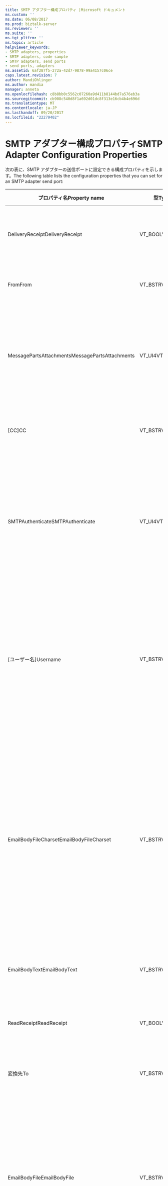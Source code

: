 ```yaml
---
title: SMTP アダプター構成プロパティ |Microsoft ドキュメント
ms.custom: ''
ms.date: 06/08/2017
ms.prod: biztalk-server
ms.reviewer: ''
ms.suite: ''
ms.tgt_pltfrm: ''
ms.topic: article
helpviewer_keywords:
- SMTP adapters, properties
- SMTP adapters, code sample
- SMTP adapters, send ports
- send ports, adapters
ms.assetid: 6af287f5-272a-42d7-9878-99a4157c06ce
caps.latest.revision: 7
author: MandiOhlinger
ms.author: mandia
manager: anneta
ms.openlocfilehash: c8b8bb0c5562c07260a9d411b8144bd7a576eb3a
ms.sourcegitcommit: cb908c540d8f1a692d01dc8f313e16cb4b4e696d
ms.translationtype: MT
ms.contentlocale: ja-JP
ms.lasthandoff: 09/20/2017
ms.locfileid: "22279402"
---
```

# <a name="smtp-adapter-configuration-properties"></a><span data-ttu-id="90d63-102">SMTP アダプター構成プロパティ</span><span class="sxs-lookup"><span data-stu-id="90d63-102">SMTP Adapter Configuration Properties</span></span>
<span data-ttu-id="90d63-103">次の表に、SMTP アダプターの送信ポートに設定できる構成プロパティを示します。</span><span class="sxs-lookup"><span data-stu-id="90d63-103">The following table lists the configuration properties that you can set for an SMTP adapter send port:</span></span>  
  
|<span data-ttu-id="90d63-104">プロパティ名</span><span class="sxs-lookup"><span data-stu-id="90d63-104">Property name</span></span>|<span data-ttu-id="90d63-105">型</span><span class="sxs-lookup"><span data-stu-id="90d63-105">Type</span></span>|<span data-ttu-id="90d63-106">Description</span><span class="sxs-lookup"><span data-stu-id="90d63-106">Description</span></span>|<span data-ttu-id="90d63-107">制限</span><span class="sxs-lookup"><span data-stu-id="90d63-107">Restrictions</span></span>|<span data-ttu-id="90d63-108">コメント</span><span class="sxs-lookup"><span data-stu-id="90d63-108">Comments</span></span>|  
|-------------------|----------|-----------------|------------------|--------------|  
|<span data-ttu-id="90d63-109">DeliveryReceipt</span><span class="sxs-lookup"><span data-stu-id="90d63-109">DeliveryReceipt</span></span>|<span data-ttu-id="90d63-110">VT_BOOL</span><span class="sxs-lookup"><span data-stu-id="90d63-110">VT_BOOL</span></span>|<span data-ttu-id="90d63-111">メッセージの配信時に確認の電子メール メッセージが送信されるように指定します。</span><span class="sxs-lookup"><span data-stu-id="90d63-111">Specify that a confirmation e-mail message should be sent when the message is delivered.</span></span>|<span data-ttu-id="90d63-112">有効な値は、</span><span class="sxs-lookup"><span data-stu-id="90d63-112">Valid values are:</span></span><br /><br /> <span data-ttu-id="90d63-113">-1 (true)</span><span class="sxs-lookup"><span data-stu-id="90d63-113">-   -1 (true)</span></span><br /><span data-ttu-id="90d63-114">-0 (false)</span><span class="sxs-lookup"><span data-stu-id="90d63-114">-   0 (false)</span></span>|<span data-ttu-id="90d63-115">既定値は 0 (false) です。</span><span class="sxs-lookup"><span data-stu-id="90d63-115">The default value is 0 (false).</span></span>|  
|<span data-ttu-id="90d63-116">From</span><span class="sxs-lookup"><span data-stu-id="90d63-116">From</span></span>|<span data-ttu-id="90d63-117">VT_BSTR</span><span class="sxs-lookup"><span data-stu-id="90d63-117">VT_BSTR</span></span>|<span data-ttu-id="90d63-118">SMTP 差出人ヘッダーに配置する電子メール アドレスを指定します。</span><span class="sxs-lookup"><span data-stu-id="90d63-118">Specify the e-mail address to place on the SMTP From header.</span></span>|<span data-ttu-id="90d63-119">最小長: 0</span><span class="sxs-lookup"><span data-stu-id="90d63-119">Minimum length: 0</span></span><br /><br /> <span data-ttu-id="90d63-120">最大長: 256</span><span class="sxs-lookup"><span data-stu-id="90d63-120">Maximum length: 256</span></span>|<span data-ttu-id="90d63-121">なし</span><span class="sxs-lookup"><span data-stu-id="90d63-121">None</span></span>|  
|<span data-ttu-id="90d63-122">MessagePartsAttachments</span><span class="sxs-lookup"><span data-stu-id="90d63-122">MessagePartsAttachments</span></span>|<span data-ttu-id="90d63-123">VT_UI4</span><span class="sxs-lookup"><span data-stu-id="90d63-123">VT_UI4</span></span>|<span data-ttu-id="90d63-124">BizTalk メッセージ部分を電子メール メッセージに添付する方法を指定します。</span><span class="sxs-lookup"><span data-stu-id="90d63-124">Specify how BizTalk message parts are attached to the e-mail message.</span></span>|<span data-ttu-id="90d63-125">有効な値は、</span><span class="sxs-lookup"><span data-stu-id="90d63-125">Valid values are:</span></span><br /><br /> <span data-ttu-id="90d63-126">-0 (メッセージ部分を添付しない)</span><span class="sxs-lookup"><span data-stu-id="90d63-126">-   0 (Do not attach message parts)</span></span><br /><span data-ttu-id="90d63-127">-1 (アタッチ ボディ部のみ</span><span class="sxs-lookup"><span data-stu-id="90d63-127">-   1 (Attach only body part</span></span><br /><span data-ttu-id="90d63-128">-2 (すべての部分を添付する)</span><span class="sxs-lookup"><span data-stu-id="90d63-128">-   2 (Attach all parts)</span></span>|<span data-ttu-id="90d63-129">既定値は 0 (メッセージ部分を添付しない) です。</span><span class="sxs-lookup"><span data-stu-id="90d63-129">The default value is 0 (Do not attach message parts).</span></span>|  
|<span data-ttu-id="90d63-130">[CC]</span><span class="sxs-lookup"><span data-stu-id="90d63-130">CC</span></span>|<span data-ttu-id="90d63-131">VT_BSTR</span><span class="sxs-lookup"><span data-stu-id="90d63-131">VT_BSTR</span></span>|<span data-ttu-id="90d63-132">メッセージのカーボン コピーを送信する電子メール アドレスを指定します。</span><span class="sxs-lookup"><span data-stu-id="90d63-132">Specify the e-mail address to send the carbon copy of the message.</span></span>|<span data-ttu-id="90d63-133">最大の長さ: 1024</span><span class="sxs-lookup"><span data-stu-id="90d63-133">Maximum length: 1024</span></span>|<span data-ttu-id="90d63-134">複数のアドレスを指定できます。</span><span class="sxs-lookup"><span data-stu-id="90d63-134">You can specify more than one address.</span></span>|  
|<span data-ttu-id="90d63-135">SMTPAuthenticate</span><span class="sxs-lookup"><span data-stu-id="90d63-135">SMTPAuthenticate</span></span>|<span data-ttu-id="90d63-136">VT_UI4</span><span class="sxs-lookup"><span data-stu-id="90d63-136">VT_UI4</span></span>|<span data-ttu-id="90d63-137">有効な値は、</span><span class="sxs-lookup"><span data-stu-id="90d63-137">Valid values are:</span></span><br /><br /> <span data-ttu-id="90d63-138">-0 (認証しない)</span><span class="sxs-lookup"><span data-stu-id="90d63-138">-   0 (Do not authenticate)</span></span><br /><span data-ttu-id="90d63-139">-1 (基本認証)</span><span class="sxs-lookup"><span data-stu-id="90d63-139">-   1 (Basic authentication)</span></span><br /><span data-ttu-id="90d63-140">-2 (プロセス アカウント (NTLM))</span><span class="sxs-lookup"><span data-stu-id="90d63-140">-   2 (Process account (NTLM))</span></span>|<span data-ttu-id="90d63-141">この値を指定しなかった場合は、[(既定)UI] の値が適用されます。</span><span class="sxs-lookup"><span data-stu-id="90d63-141">If this value is not specified then the (Default) value is applied.</span></span>|<span data-ttu-id="90d63-142">[(既定)UI] の値を指定すると、送信ハンドラーに指定された構成値が SMTP 送信ポートで使用されます。</span><span class="sxs-lookup"><span data-stu-id="90d63-142">The (Default) value indicates that the SMTP send port will use the configuration values specified in the send handler.</span></span>|  
|<span data-ttu-id="90d63-143">[ユーザー名]</span><span class="sxs-lookup"><span data-stu-id="90d63-143">Username</span></span>|<span data-ttu-id="90d63-144">VT_BSTR</span><span class="sxs-lookup"><span data-stu-id="90d63-144">VT_BSTR</span></span>|<span data-ttu-id="90d63-145">SMTP サーバーでの認証に使用するユーザー名を指定します。</span><span class="sxs-lookup"><span data-stu-id="90d63-145">Specify the user name to use for authentication with the SMTP server.</span></span>|<span data-ttu-id="90d63-146">SMTPAuthenticate プロパティが 1 (基本認証) 以外の値に設定されている場合、このプロパティの値は必要ありません。</span><span class="sxs-lookup"><span data-stu-id="90d63-146">This property does not require a value unless the SMTPAuthenticate property is set to 1 (Basic authentication).</span></span><br /><br /> <span data-ttu-id="90d63-147">最小長: 0</span><span class="sxs-lookup"><span data-stu-id="90d63-147">Minimum length: 0</span></span><br /><br /> <span data-ttu-id="90d63-148">最大長: 256</span><span class="sxs-lookup"><span data-stu-id="90d63-148">Maximum length: 256</span></span>|<span data-ttu-id="90d63-149">なし</span><span class="sxs-lookup"><span data-stu-id="90d63-149">None</span></span>|  
|<span data-ttu-id="90d63-150">EmailBodyFileCharset</span><span class="sxs-lookup"><span data-stu-id="90d63-150">EmailBodyFileCharset</span></span>|<span data-ttu-id="90d63-151">VT_BSTR</span><span class="sxs-lookup"><span data-stu-id="90d63-151">VT_BSTR</span></span>|<span data-ttu-id="90d63-152">送信するファイルの文字セットのエンコードを指定します。</span><span class="sxs-lookup"><span data-stu-id="90d63-152">Specify the character set encoding of the file being sent.</span></span>|<span data-ttu-id="90d63-153">EmailBodyFile プロパティが設定されていない場合、このプロパティの値は必要ありません。</span><span class="sxs-lookup"><span data-stu-id="90d63-153">This property does not require a value unless the EmailBodyFile property is set.</span></span>|<span data-ttu-id="90d63-154">SMTP アダプターは指定されたエンコードをファイルに適用しません。このオプションは、送信するファイルがどのようにエンコードされているかを指定するためにのみ使用します。</span><span class="sxs-lookup"><span data-stu-id="90d63-154">The SMTP adapter does not apply the specified encoding to the file, this option is only for specifying how the file being sent is already encoded.</span></span><br /><br /> <span data-ttu-id="90d63-155">既定値は utf-8 です。</span><span class="sxs-lookup"><span data-stu-id="90d63-155">The default value is utf-8.</span></span>|  
|<span data-ttu-id="90d63-156">EmailBodyText</span><span class="sxs-lookup"><span data-stu-id="90d63-156">EmailBodyText</span></span>|<span data-ttu-id="90d63-157">VT_BSTR</span><span class="sxs-lookup"><span data-stu-id="90d63-157">VT_BSTR</span></span>|<span data-ttu-id="90d63-158">送信する電子メールの本文に使用するテキストを指定します。</span><span class="sxs-lookup"><span data-stu-id="90d63-158">Specify text to be used for the body of the e-mail being sent.</span></span>|<span data-ttu-id="90d63-159">64 Kb の最大長:</span><span class="sxs-lookup"><span data-stu-id="90d63-159">Maximum Length: 64Kb</span></span>|<span data-ttu-id="90d63-160">なし</span><span class="sxs-lookup"><span data-stu-id="90d63-160">None</span></span>|  
|<span data-ttu-id="90d63-161">ReadReceipt</span><span class="sxs-lookup"><span data-stu-id="90d63-161">ReadReceipt</span></span>|<span data-ttu-id="90d63-162">VT_BOOL</span><span class="sxs-lookup"><span data-stu-id="90d63-162">VT_BOOL</span></span>|<span data-ttu-id="90d63-163">メッセージが読み取られるときに確認の電子メール メッセージが送信されるように指定します。</span><span class="sxs-lookup"><span data-stu-id="90d63-163">Specify that a confirmation e-mail message should be sent when the message is read.</span></span>|<span data-ttu-id="90d63-164">有効な値は、</span><span class="sxs-lookup"><span data-stu-id="90d63-164">Valid values are:</span></span><br /><br /> <span data-ttu-id="90d63-165">-1 (true)</span><span class="sxs-lookup"><span data-stu-id="90d63-165">-   -1 (true)</span></span><br /><span data-ttu-id="90d63-166">-0 (false)</span><span class="sxs-lookup"><span data-stu-id="90d63-166">-   0 (false)</span></span>|<span data-ttu-id="90d63-167">既定値は 0 (false) です。</span><span class="sxs-lookup"><span data-stu-id="90d63-167">The default value is 0 (false).</span></span>|  
|<span data-ttu-id="90d63-168">変換先</span><span class="sxs-lookup"><span data-stu-id="90d63-168">To</span></span>|<span data-ttu-id="90d63-169">VT_BSTR</span><span class="sxs-lookup"><span data-stu-id="90d63-169">VT_BSTR</span></span>|<span data-ttu-id="90d63-170">メッセージ送信先の電子メール アドレスを指定します。</span><span class="sxs-lookup"><span data-stu-id="90d63-170">Specify the e-mail address for where to send messages.</span></span>|<span data-ttu-id="90d63-171">なし</span><span class="sxs-lookup"><span data-stu-id="90d63-171">None</span></span>|<span data-ttu-id="90d63-172">なし</span><span class="sxs-lookup"><span data-stu-id="90d63-172">None</span></span>|  
|<span data-ttu-id="90d63-173">EmailBodyFile</span><span class="sxs-lookup"><span data-stu-id="90d63-173">EmailBodyFile</span></span>|<span data-ttu-id="90d63-174">VT_BSTR</span><span class="sxs-lookup"><span data-stu-id="90d63-174">VT_BSTR</span></span>|<span data-ttu-id="90d63-175">送信する電子メールの本文に使用されるファイルへのパスを指定します。</span><span class="sxs-lookup"><span data-stu-id="90d63-175">Specify the path to the file that is to be used for the body of the e-mail being sent.</span></span>|<span data-ttu-id="90d63-176">パスの最大長: 256 文字</span><span class="sxs-lookup"><span data-stu-id="90d63-176">Maximum path length: 256 characters</span></span>|<span data-ttu-id="90d63-177">実稼働環境で使用する BizTalk Server グループのすべての BizTalk Server からアクセス可能なファイル共有のパスを指定することを推奨します。</span><span class="sxs-lookup"><span data-stu-id="90d63-177">It is a recommended best practice to specify a path on a file share that is accessible from all BizTalk Servers in the BizTalk Server group to be used in production.</span></span>|  
|<span data-ttu-id="90d63-178">Subject</span><span class="sxs-lookup"><span data-stu-id="90d63-178">Subject</span></span>|<span data-ttu-id="90d63-179">VT_BSTR</span><span class="sxs-lookup"><span data-stu-id="90d63-179">VT_BSTR</span></span>|<span data-ttu-id="90d63-180">メッセージの件名ヘッダーを指定します。</span><span class="sxs-lookup"><span data-stu-id="90d63-180">Specify the subject header for the message.</span></span>|<span data-ttu-id="90d63-181">最小長: 0</span><span class="sxs-lookup"><span data-stu-id="90d63-181">Minimum length: 0</span></span><br /><br /> <span data-ttu-id="90d63-182">最大長: 256</span><span class="sxs-lookup"><span data-stu-id="90d63-182">Maximum length: 256</span></span>|<span data-ttu-id="90d63-183">なし</span><span class="sxs-lookup"><span data-stu-id="90d63-183">None</span></span>|  
|<span data-ttu-id="90d63-184">Password</span><span class="sxs-lookup"><span data-stu-id="90d63-184">Password</span></span>|<span data-ttu-id="90d63-185">VT_NULL</span><span class="sxs-lookup"><span data-stu-id="90d63-185">VT_NULL</span></span>|<span data-ttu-id="90d63-186">SMTP サーバーでの認証に使用するパスワードを指定します。</span><span class="sxs-lookup"><span data-stu-id="90d63-186">Specify the password to use for authentication with the SMTP server.</span></span>|<span data-ttu-id="90d63-187">SMTPAuthenticate プロパティが 1 (基本認証) に設定されていない限り、このプロパティは、値を必要ありません。</span><span class="sxs-lookup"><span data-stu-id="90d63-187">This property does not require a value unless the SMTPAuthenticate  property is set to 1 (Basic authentication).</span></span><br /><br /> <span data-ttu-id="90d63-188">バインド ファイルをエクスポートする場合は、この値を必ず Null に設定します。</span><span class="sxs-lookup"><span data-stu-id="90d63-188">This value is always set to null when exporting a binding file.</span></span> <span data-ttu-id="90d63-189">ターゲットの BizTalk Server 構成にバインド ファイルをインポートする前に、このフィールドにパスワードを手動で設定する必要があります。</span><span class="sxs-lookup"><span data-stu-id="90d63-189">This field must be manually populated with the password before importing the binding file into the target BizTalk Server configuration.</span></span>|<span data-ttu-id="90d63-190">なし</span><span class="sxs-lookup"><span data-stu-id="90d63-190">None</span></span>|  
|<span data-ttu-id="90d63-191">[Attachments]</span><span class="sxs-lookup"><span data-stu-id="90d63-191">Attachments</span></span>|<span data-ttu-id="90d63-192">VT_BSTR</span><span class="sxs-lookup"><span data-stu-id="90d63-192">VT_BSTR</span></span>|<span data-ttu-id="90d63-193">送信する電子メールに添付されるファイルへのパスを指定します。</span><span class="sxs-lookup"><span data-stu-id="90d63-193">Specify the path to a file that is to be attached to the e-mail being sent.</span></span>|<span data-ttu-id="90d63-194">パスの最大長: 256 文字</span><span class="sxs-lookup"><span data-stu-id="90d63-194">Maximum path length: 256 characters</span></span>|<span data-ttu-id="90d63-195">なし</span><span class="sxs-lookup"><span data-stu-id="90d63-195">None</span></span>|  
|<span data-ttu-id="90d63-196">SMTPHost</span><span class="sxs-lookup"><span data-stu-id="90d63-196">SMTPHost</span></span>|<span data-ttu-id="90d63-197">VT_BSTR</span><span class="sxs-lookup"><span data-stu-id="90d63-197">VT_BSTR</span></span>|<span data-ttu-id="90d63-198">メッセージの送信時に使用する SMTP サーバーの名前を指定します。</span><span class="sxs-lookup"><span data-stu-id="90d63-198">Specify the name of the SMTP server to use when sending messages.</span></span>|<span data-ttu-id="90d63-199">送信ポートまたは受信場所の URI は 256 文字以内で指定してください。</span><span class="sxs-lookup"><span data-stu-id="90d63-199">The URI for a send port or receive location cannot exceed 256 characters.</span></span><br /><br /> <span data-ttu-id="90d63-200">パスの最大長: 256 文字</span><span class="sxs-lookup"><span data-stu-id="90d63-200">Maximum path length: 256 characters</span></span>|<span data-ttu-id="90d63-201">なし</span><span class="sxs-lookup"><span data-stu-id="90d63-201">None</span></span>|  
|<span data-ttu-id="90d63-202">EmailBodyTextCharset</span><span class="sxs-lookup"><span data-stu-id="90d63-202">EmailBodyTextCharset</span></span>|<span data-ttu-id="90d63-203">VT_BSTR</span><span class="sxs-lookup"><span data-stu-id="90d63-203">VT_BSTR</span></span>|<span data-ttu-id="90d63-204">送信する電子メールの本文のエンコードに使用する文字セットを指定します。</span><span class="sxs-lookup"><span data-stu-id="90d63-204">Specify the character set to use for encoding the body of the e-mail being sent.</span></span>|<span data-ttu-id="90d63-205">EmailBodyText プロパティが設定されていない場合、このプロパティの値は必要ありません。</span><span class="sxs-lookup"><span data-stu-id="90d63-205">This property does not require a value unless the EmailBodyText property is set.</span></span>|<span data-ttu-id="90d63-206">既定値は utf-8 です。</span><span class="sxs-lookup"><span data-stu-id="90d63-206">The default value is utf-8.</span></span>|  
  
 <span data-ttu-id="90d63-207">次のコード例は、プロパティの設定に使用する XML 文字列の形式を示しています。</span><span class="sxs-lookup"><span data-stu-id="90d63-207">The following code shows the format of the XML string you use to set the properties:</span></span>  
  
```  
<CustomProps>  
<DeliveryReceipt vt="11">-1</DeliveryReceipt>  
<From vt="8">someone@microsoft.com</From>  
<MessagePartsAttachments vt="19">0</MessagePartsAttachments>  
<CC vt="8">someoneelse@microsoft.com</CC>  
<SMTPAuthenticate vt="19">1</SMTPAuthenticate>  
<Username vt="8">OverrideUsername</Username>  
<EmailBodyFileCharset vt="8">utf-8</EmailBodyFileCharset>  
<EmailBodyText vt="8">Email Body Text</EmailBodyText>  
<ReadReceipt vt="11">-1</ReadReceipt>  
<To vt="8">recipient@microsoft.com</To>  
<EmailBodyFile vt="8">C:\emailbodyfile.xml</EmailBodyFile>  
<Subject vt="8">test mail</Subject>  
<Password vt="1" />  
<Attachments vt="8">C:\attachment.txt</Attachments>  
<SMTPHost vt="8">emailhost</SMTPHost>  
<EmailBodyTextCharset vt="8">utf-8</EmailBodyTextCharset>  
</CustomProps>  
```